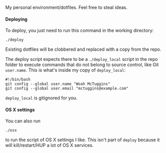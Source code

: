 My personal environment/dotfiles. Feel free to steal ideas.

#### Deploying

To deploy, you just need to run this command in the working directory:

    ./deploy

Existing dotfiles will be clobbered and replaced with a copy from the repo.

The deploy script expects there to be a `./deploy_local` script in the repo folder to
execute commands that do not belong to source control, like Git `user.name`. This is what's inside
my copy of `deploy_local`:

    #!/bin/bash
    git config --global user.name "Woah McTuggins"
    git config --global user.email "mctuggins@example.com"

`deploy_local` is gitignored for you.

#### OS X settings

You can also run

    ./osx

to run the script of OS X settings I like. This isn't part of `deploy` because it
will kill/restart/HUP a lot of OS X services.
